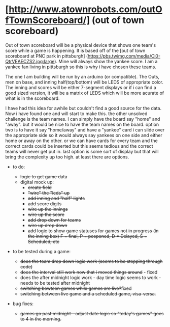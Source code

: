 # [http://www.atownrobots.com/outOfTownScoreboard/] (out of town scoreboard)

Out of town scoreboard will be a physical device that shows one team's score while a game is happening.
It is based off of the [out of town scoreboard at PNC park in pittsburgh] (https://pbs.twimg.com/media/Ci0-QtrVEAECZS2.jpg:large).
Mine will always show the yankee score. I am a yankee fan living in pittsburgh so this is why i have chosen these teams.

The one I am building will be run by an arduino (or compatible).
The Outs, men on base, and inning half(top/bottom) will be LEDS of appropriate color.
The inning and scores will be either 7-segment displays or if i can find a good sized version, it will be a matrix of LEDS which will be more acurate of what is in the scoreboard.

I have had this idea for awhile but couldn't find a good source for the data. Now i have found one and will start to make this.
the other unsolved challenge is the team names.
I can simply have the board say "home" and "away". but it would be nice to have the team names on the board.
option two is to have it say "home/away" and have a "yankee" card i can slide over the appropriate side so it would always say yankees on one side and either home or away on the other.
or we can have cards for every team and the correct cards could be inserted but this seems tedious and the correct teams will never get put in.
last option is some sort of display but that will bring the complexity up too high.
at least there are options.

- to do:
  - ~~logic to get game data~~
  - digital mock up:
	- ~~create field~~
	- ~~"wire" the "leds" up~~
	- ~~add inning and "half" lights~~
	- ~~add score digits~~
	- ~~wire up the innings~~
	- ~~wire up the score~~
	- ~~add drop down for teams~~
	- ~~wire up drop down~~
	- ~~add logic to show game statuses for games not in progress (in the inning box) F = final, P = posponed, D = Delayed, S = Scheduled, etc~~

- to be tested during a game:
	- ~~does the team drop down logic work (seems to be stepping through code)~~
	- ~~does the interval still work now that i moved things around~~ - fixed
	- does the after midnight logic work - day time logic seems to work - needs to be tested after midnight
	- ~~switching bewteen games while games are live?~~fixed
	- ~~switching between live game and a scheduled game, visa-versa.~~

- bug fixes:
	- ~~games go past midnight - adjust date logic so "today's games" goes to 4 in the morning.~~


